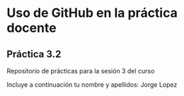 # Uso de GitHub en la práctica docente
## Práctica 3.2
Repositorio de prácticas para la sesión 3 del curso

Incluye a continuación tu nombre y apellidos: Jorge Lopez
